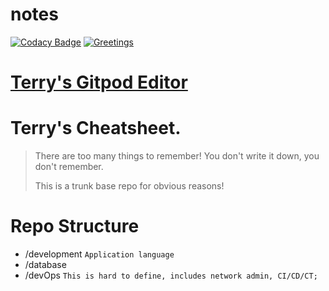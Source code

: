 # notes
[![Codacy Badge](https://app.codacy.com/project/badge/Grade/03049fab007a4e098dc046095b4f5928)](https://www.codacy.com/gh/retry51776/notes/dashboard?utm_source=github.com&amp;utm_medium=referral&amp;utm_content=retry51776/notes&amp;utm_campaign=Badge_Grade)
[![Greetings](https://github.com/retry51776/notes/actions/workflows/greetings.yml/badge.svg)](https://github.com/retry51776/notes/actions/workflows/greetings.yml)

# [Terry's Gitpod Editor](https://moccasin-llama-svcx7ihw.ws-us18.gitpod.io/)

# Terry's Cheatsheet.

> There are too many things to remember! You don't write it down, you don't remember. 
> 
> This is a trunk base repo for obvious reasons!

# Repo Structure
- /development `Application language`
- /database
- /devOps `This is hard to define, includes network admin, CI/CD/CT;`


